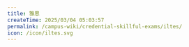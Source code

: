 ```yaml
---
title: 雅思
createTime: 2025/03/04 05:03:57
permalink: /campus-wiki/credential-skillful-exams/iltes/
icon: /icon/iltes.svg
---
```

